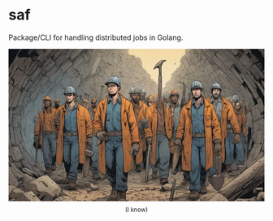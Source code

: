 # saf

Package/CLI for handling distributed jobs in Golang.

<p align="center">
  <img alt="AI generated image of workers entering a mine" src="./assets/workers.webp" height="300" />
  <br />
  <sub>(I know)</sub>
</p>
